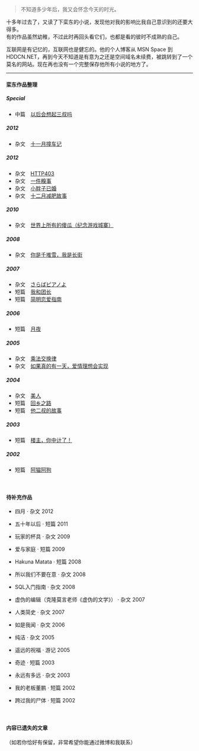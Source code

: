 > 不知道多少年后，我又会怀念今天的时光。 


十多年过去了，又读了下栾东的小说，发现他对我的影响比我自己意识到的还要大得多。  
有的作品虽然幼稚，不过此时再回头看它们，也都是看的彼时不成熟的自己。

互联网是有记忆的，互联网也是健忘的。他的个人博客从 MSN Space 到 HDDCN.NET，再到今天不知道是有意为之还是空间域名未续费，被跳转到了一个莫名的网站。现在再也没有一个完整保存他所有小说的地方了。

---

#### 栾东作品整理  
##### Special
- 中篇　[以后会想起三叔吗][0801]

##### 2012  
- 杂文　[十一月撞车记][1301]

##### 2012  
- 杂文　[HTTP403][1201]
- 杂文　[一件糗事][1202]
- 杂文　[小胖子已婚][1203]
- 杂文　[十二月减肥故事][1204]

##### 2010  
- 杂文　[世界上所有的傻瓜（纪念游戏城寨）][1001]

##### 2008  
- 杂文　[你是千堆雪，我是长街][0802]

##### 2007  
- 杂文　[さらばピアノよ][0703]
- 短篇　[我和团长][0702]
- 短篇　[简明恋爱指南][0701]

##### 2006  
- 短篇　[月夜][0601]

##### 2005  
- 杂文　[乘法交换律][0502]
- 杂文　[如果真的有一天，爱情理想会实现][0501]

##### 2004  
- 杂文　[美人][0401]
- 短篇　[回乡之路][0402]
- 短篇　[他二叔的故事][0403]

##### 2003  
- 短篇　[楼主，你中计了！][0301]

##### 2002  
- 短篇　[阿猫阿狗][0201] 

[1301]: /2012/01/01/crash

[1201]: /2012/01/01/http-403
[1202]: /2012/01/01/awkwardness
[1203]: /2012/01/01/fat32
[1204]: /2012/01/01/you

[1001]: /2010/01/01/aho

[0801]: /2008/01/01/3rd-uncle
[0802]: /2008/01/01/yau-tsai

[0703]: /2007/01/01/farewell-to-the-piano
[0702]: /2007/01/01/my-commander-and-i
[0701]: /2007/01/01/a-simple-guide-on-love

[0601]: /2006/01/01/tsukiyo

[0502]: /2005/01/01/commutative-law-of-multiplication
[0501]: /2005/01/01/if

[0401]: /2004/01/01/beauty
[0402]: /2004/01/01/way-home
[0403]: /2004/01/01/vagrant-story

[0301]: /2003/01/01/trap

[0201]: /2002/01/01/tun-town

　　

#### 待补充作品

- 四月 · 杂文 2012  
  
  
- 五十年以后 · 短篇 2011  
  
  
- 玩家的杯具 · 杂文 2009 
- 爱与家庭 · 短篇 2009  

  
- Hakuna Matata · 短篇 2008 
- 所以我们不要在意 · 杂文 2008 
- SQL入门指南 · 杂文 2008  
  
  
- 虚伪的编辑（克隆莫言老师《虚伪的文学》） · 杂文 2007 
- 人类简史 · 杂文 2007 
  
  
- 如是我闻 · 杂文 2006 
  
  
- 纯洁 · 杂文 2005 
- 遥远的祝福 · 游记 2005 
  
  
- 奇迹 · 短篇 2003 
- 永远有多远 · 杂文 2003 
  
  
- 我的老板董鹏 · 短篇 2002 
- 跨过我的尸体 · 短篇 2002 

　　

#### 内容已遗失的文章
（如若你恰好有保留，非常希望你能通过微博和我联系） 